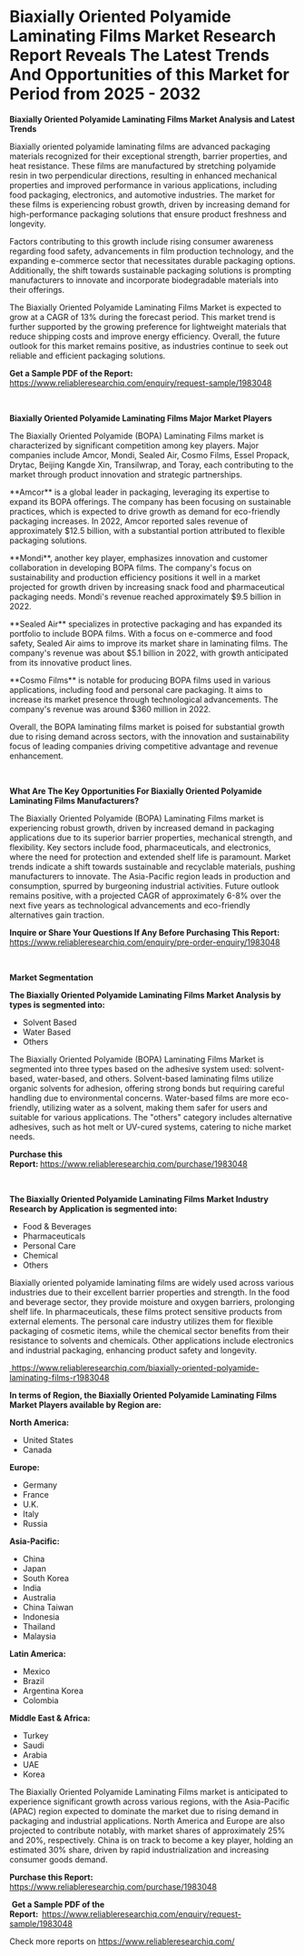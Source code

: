 <p><h1>Biaxially Oriented Polyamide Laminating Films Market Research Report Reveals The Latest Trends And Opportunities of this Market for Period from 2025 - 2032</h1></p><p><strong>Biaxially Oriented Polyamide Laminating Films Market Analysis and Latest Trends</strong></p>
<p><p>Biaxially oriented polyamide laminating films are advanced packaging materials recognized for their exceptional strength, barrier properties, and heat resistance. These films are manufactured by stretching polyamide resin in two perpendicular directions, resulting in enhanced mechanical properties and improved performance in various applications, including food packaging, electronics, and automotive industries. The market for these films is experiencing robust growth, driven by increasing demand for high-performance packaging solutions that ensure product freshness and longevity.</p><p>Factors contributing to this growth include rising consumer awareness regarding food safety, advancements in film production technology, and the expanding e-commerce sector that necessitates durable packaging options. Additionally, the shift towards sustainable packaging solutions is prompting manufacturers to innovate and incorporate biodegradable materials into their offerings.</p><p>The Biaxially Oriented Polyamide Laminating Films Market is expected to grow at a CAGR of 13% during the forecast period. This market trend is further supported by the growing preference for lightweight materials that reduce shipping costs and improve energy efficiency. Overall, the future outlook for this market remains positive, as industries continue to seek out reliable and efficient packaging solutions.</p></p>
<p><strong>Get a Sample PDF of the Report:&nbsp;</strong> <a href="https://www.reliableresearchiq.com/enquiry/request-sample/1983048?utm_campaign=3058&utm_medium=2&utm_source=Github&utm_content=ia&utm_term=03042025&utm_id=biaxially-oriented-polyamide-laminating-films">https://www.reliableresearchiq.com/enquiry/request-sample/1983048</a></p>
<p>&nbsp;</p>
<p><strong>Biaxially Oriented Polyamide Laminating Films Major Market Players</strong></p>
<p><p>The Biaxially Oriented Polyamide (BOPA) Laminating Films market is characterized by significant competition among key players. Major companies include Amcor, Mondi, Sealed Air, Cosmo Films, Essel Propack, Drytac, Beijing Kangde Xin, Transilwrap, and Toray, each contributing to the market through product innovation and strategic partnerships.</p><p>**Amcor** is a global leader in packaging, leveraging its expertise to expand its BOPA offerings. The company has been focusing on sustainable practices, which is expected to drive growth as demand for eco-friendly packaging increases. In 2022, Amcor reported sales revenue of approximately $12.5 billion, with a substantial portion attributed to flexible packaging solutions.</p><p>**Mondi**, another key player, emphasizes innovation and customer collaboration in developing BOPA films. The company's focus on sustainability and production efficiency positions it well in a market projected for growth driven by increasing snack food and pharmaceutical packaging needs. Mondi's revenue reached approximately $9.5 billion in 2022.</p><p>**Sealed Air** specializes in protective packaging and has expanded its portfolio to include BOPA films. With a focus on e-commerce and food safety, Sealed Air aims to improve its market share in laminating films. The company's revenue was about $5.1 billion in 2022, with growth anticipated from its innovative product lines.</p><p>**Cosmo Films** is notable for producing BOPA films used in various applications, including food and personal care packaging. It aims to increase its market presence through technological advancements. The company's revenue was around $360 million in 2022.</p><p>Overall, the BOPA laminating films market is poised for substantial growth due to rising demand across sectors, with the innovation and sustainability focus of leading companies driving competitive advantage and revenue enhancement.</p></p>
<p>&nbsp;</p>
<p><strong>What Are The Key Opportunities For Biaxially Oriented Polyamide Laminating Films Manufacturers?</strong></p>
<p><p>The Biaxially Oriented Polyamide (BOPA) Laminating Films market is experiencing robust growth, driven by increased demand in packaging applications due to its superior barrier properties, mechanical strength, and flexibility. Key sectors include food, pharmaceuticals, and electronics, where the need for protection and extended shelf life is paramount. Market trends indicate a shift towards sustainable and recyclable materials, pushing manufacturers to innovate. The Asia-Pacific region leads in production and consumption, spurred by burgeoning industrial activities. Future outlook remains positive, with a projected CAGR of approximately 6-8% over the next five years as technological advancements and eco-friendly alternatives gain traction.</p></p>
<p><strong>Inquire or Share Your Questions If Any Before Purchasing This Report:</strong> <a href="https://www.reliableresearchiq.com/enquiry/pre-order-enquiry/1983048?utm_campaign=3058&utm_medium=2&utm_source=Github&utm_content=ia&utm_term=03042025&utm_id=biaxially-oriented-polyamide-laminating-films">https://www.reliableresearchiq.com/enquiry/pre-order-enquiry/1983048</a></p>
<p>&nbsp;</p>
<p><strong>Market Segmentation</strong></p>
<p><strong>The Biaxially Oriented Polyamide Laminating Films Market Analysis by types is segmented into:</strong></p>
<p><ul><li>Solvent Based</li><li>Water Based</li><li>Others</li></ul></p>
<p><p>The Biaxially Oriented Polyamide (BOPA) Laminating Films Market is segmented into three types based on the adhesive system used: solvent-based, water-based, and others. Solvent-based laminating films utilize organic solvents for adhesion, offering strong bonds but requiring careful handling due to environmental concerns. Water-based films are more eco-friendly, utilizing water as a solvent, making them safer for users and suitable for various applications. The "others" category includes alternative adhesives, such as hot melt or UV-cured systems, catering to niche market needs.</p></p>
<p><strong>Purchase this Report:&nbsp;</strong><a href="https://www.reliableresearchiq.com/purchase/1983048?utm_campaign=3058&utm_medium=2&utm_source=Github&utm_content=ia&utm_term=03042025&utm_id=biaxially-oriented-polyamide-laminating-films">https://www.reliableresearchiq.com/purchase/1983048</a></p>
<p>&nbsp;</p>
<p><strong>The Biaxially Oriented Polyamide Laminating Films Market Industry Research by Application is segmented into:</strong></p>
<p><ul><li>Food & Beverages</li><li>Pharmaceuticals</li><li>Personal Care</li><li>Chemical</li><li>Others</li></ul></p>
<p><p>Biaxially oriented polyamide laminating films are widely used across various industries due to their excellent barrier properties and strength. In the food and beverage sector, they provide moisture and oxygen barriers, prolonging shelf life. In pharmaceuticals, these films protect sensitive products from external elements. The personal care industry utilizes them for flexible packaging of cosmetic items, while the chemical sector benefits from their resistance to solvents and chemicals. Other applications include electronics and industrial packaging, enhancing product safety and longevity.</p></p>
<p><a href="https://www.reliableresearchiq.com/biaxially-oriented-polyamide-laminating-films-r1983048?utm_campaign=3058&utm_medium=2&utm_source=Github&utm_content=ia&utm_term=03042025&utm_id=biaxially-oriented-polyamide-laminating-films">&nbsp;https://www.reliableresearchiq.com/biaxially-oriented-polyamide-laminating-films-r1983048</a></p>
<p><strong>In terms of Region, the Biaxially Oriented Polyamide Laminating Films Market Players available by Region are:</strong></p>
<p>
    <p> <strong> North America: </strong>
        <ul>
            <li>United States</li>
            <li>Canada</li>
        </ul>
        </p> 
    <p> <strong> Europe: </strong>
        <ul>
            <li>Germany</li>
            <li>France</li>
            <li>U.K.</li>
            <li>Italy</li>
            <li>Russia</li>
        </ul>
        </p> 
    <p> <strong> Asia-Pacific: </strong>
        <ul>
            <li>China</li>
            <li>Japan</li>
            <li>South Korea</li>
            <li>India</li>
            <li>Australia</li>
            <li>China Taiwan</li>
            <li>Indonesia</li>
            <li>Thailand</li>
            <li>Malaysia</li>
        </ul>
        </p> 
    <p> <strong> Latin America: </strong>
        <ul>
            <li>Mexico</li>
            <li>Brazil</li>
            <li>Argentina Korea</li>
            <li>Colombia</li>
        </ul>
        </p> 
    <p> <strong> Middle East & Africa: </strong>
        <ul>
            <li>Turkey</li>
            <li>Saudi</li>
            <li>Arabia</li>
            <li>UAE</li>
            <li>Korea</li>
        </ul>
    </p>
    </p>
<p><p>The Biaxially Oriented Polyamide Laminating Films market is anticipated to experience significant growth across various regions, with the Asia-Pacific (APAC) region expected to dominate the market due to rising demand in packaging and industrial applications. North America and Europe are also projected to contribute notably, with market shares of approximately 25% and 20%, respectively. China is on track to become a key player, holding an estimated 30% share, driven by rapid industrialization and increasing consumer goods demand.</p></p>
<p><strong>Purchase this Report: </strong><a href="https://www.reliableresearchiq.com/purchase/1983048?utm_campaign=3058&utm_medium=2&utm_source=Github&utm_content=ia&utm_term=03042025&utm_id=biaxially-oriented-polyamide-laminating-films">https://www.reliableresearchiq.com/purchase/1983048</a></p>
<p>&nbsp;<strong>Get a Sample PDF of the Report:&nbsp;&nbsp;</strong><a href="https://www.reliableresearchiq.com/enquiry/request-sample/1983048?utm_campaign=3058&utm_medium=2&utm_source=Github&utm_content=ia&utm_term=03042025&utm_id=biaxially-oriented-polyamide-laminating-films">https://www.reliableresearchiq.com/enquiry/request-sample/1983048</a></p>
<p><strong></strong></p>
<p>Check more reports on <a href="https://www.reliableresearchiq.com/?utm_campaign=3058&utm_medium=2&utm_source=Github&utm_content=ia&utm_term=03042025&utm_id=biaxially-oriented-polyamide-laminating-films">https://www.reliableresearchiq.com/</a></p>